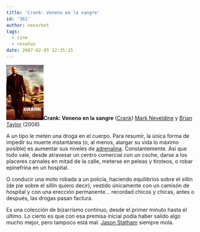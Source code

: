 ```yaml
---
title: 'Crank: Veneno en la sangre'
id: '361'
author: neverbot
tags:
  - cine
  - reseñas
date: 2007-02-05 12:35:15
---
```


**![Crank (cartel original)](./crank-veneno-en-la-sangre/Crank.jpg "Crank (cartel original)")Crank: Veneno en la sangre** ([Crank](http://www.imdb.com/title/tt0479884/)) [Mark Neveldine](http://www.imdb.com/name/nm0004410/) y [Brian Taylor](http://www.imdb.com/name/nm0962729/) (2006)

A un tipo le meten una droga en el cuerpo. Para resumir, la única forma de impedir su muerte instantánea (o, al menos, alargar su vida lo máximo posible) es aumentar sus niveles de [adrenalina](http://es.wikipedia.org/wiki/Adrenalina). Constantemente. Así que todo vale, desde atravesar un centro comercial con un coche, darse a los placeres carnales en mitad de la calle, meterse en peleas y tiroteos, o robar epinefrina en un hospital.

O conducir una moto robada a un policía, haciendo equilibrios sobre el sillín (de pie sobre el sillín quiero decir), vestido únicamente con un camisón de hospital y con una erección permanente... recordad chicos y chicas, antes o después, las drogas pasan factura.

Es una colección de bizarrismo continuo, desde el primer minuto hasta el último. Lo cierto es que con esa premisa inicial podía haber salido algo mucho mejor, pero tampoco está mal. [Jason Statham](http://www.imdb.com/name/nm0005458/) siempre mola. 